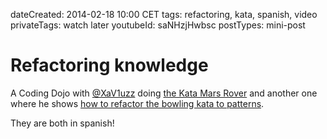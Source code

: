dateCreated: 2014-02-18 10:00 CET
tags: refactoring, kata, spanish, video
privateTags: watch later
youtubeId: saNHzjHwbsc
postTypes: mini-post

# Refactoring knowledge

A Coding Dojo with [@XaV1uzz] doing [the Kata Mars Rover][20]
and another one where he shows [how to refactor the bowling kata to patterns][21].

They are both in spanish!

[20]: https://www.youtube.com/watch?v=saNHzjHwbsc
[21]: http://www.decharlas.uji.es/es/refactorizando-a-patrones-kata-bowling
[@XaV1uzz]: http://twitter.com/XaV1uzz

